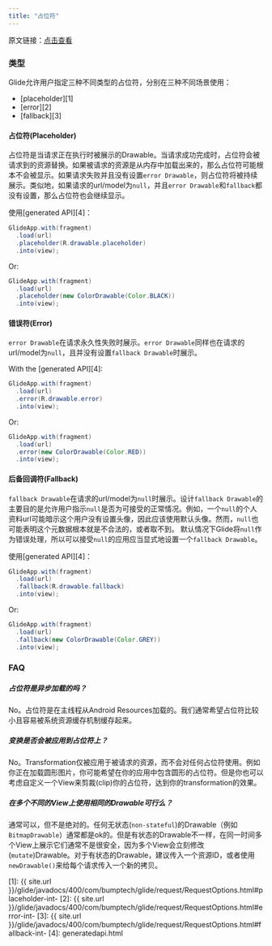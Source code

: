 ```yaml
---
title: "占位符"
---
```

原文链接：[点击查看](http://bumptech.github.io/glide/doc/placeholders.html)

### 类型
Glide允许用户指定三种不同类型的占位符，分别在三种不同场景使用：

* [placeholder][1]
* [error][2]
* [fallback][3]

#### 占位符(Placeholder)

占位符是当请求正在执行时被展示的Drawable。当请求成功完成时，占位符会被请求到的资源替换。如果被请求的资源是从内存中加载出来的，那么占位符可能根本不会被显示。如果请求失败并且没有设置`error Drawable`，则占位符将被持续展示。类似地，如果请求的url/model为``null``，并且`error Drawable`和`fallback`都没有设置，那么占位符也会继续显示。

使用[generated API][4]：

```java
GlideApp.with(fragment)
  .load(url)
  .placeholder(R.drawable.placeholder)
  .into(view);
```

Or:

```java
GlideApp.with(fragment)
  .load(url)
  .placeholder(new ColorDrawable(Color.BLACK))
  .into(view);
```

#### 错误符(Error)

`error Drawable`在请求永久性失败时展示。`error Drawable`同样也在请求的url/model为``null``，且并没有设置`fallback Drawable`时展示。

With the [generated API][4]:

```java
GlideApp.with(fragment)
  .load(url)
  .error(R.drawable.error)
  .into(view);
```

Or:

```java
GlideApp.with(fragment)
  .load(url)
  .error(new ColorDrawable(Color.RED))
  .into(view);
```

#### 后备回调符(Fallback)
`fallback Drawable`在请求的url/model为``null``时展示。设计`fallback Drawable`的主要目的是允许用户指示``null``是否为可接受的正常情况。例如，一个``null``的个人资料url可能暗示这个用户没有设置头像，因此应该使用默认头像。然而，``null``也可能表明这个元数据根本就是不合法的，或者取不到。
默认情况下Glide将``null``作为错误处理，所以可以接受``null``的应用应当显式地设置一个`fallback Drawable`。

使用[generated API][4]：

```java
GlideApp.with(fragment)
  .load(url)
  .fallback(R.drawable.fallback)
  .into(view);
```

Or:

```java
GlideApp.with(fragment)
  .load(url)
  .fallback(new ColorDrawable(Color.GREY))
  .into(view);
```

### FAQ

##### 占位符是异步加载的吗？
No。占位符是在主线程从Android Resources加载的。我们通常希望占位符比较小且容易被系统资源缓存机制缓存起来。

##### 变换是否会被应用到占位符上？
No。Transformation仅被应用于被请求的资源，而不会对任何占位符使用。例如你正在加载圆形图片，你可能希望在你的应用中包含圆形的占位符。但是你也可以考虑自定义一个View来剪裁(clip)你的占位符，达到你的transformation的效果。

##### 在多个不同的View上使用相同的Drawable可行么？
通常可以，但不是绝对的。任何无状态(`non-stateful`)的Drawable（例如`BitmapDrawable`）通常都是ok的。但是有状态的Drawable不一样，在同一时间多个View上展示它们通常不是很安全，因为多个View会立刻修改(`mutate`)Drawable。对于有状态的Drawable，建议传入一个资源ID，或者使用`newDrawable()`来给每个请求传入一个新的拷贝。

[1]: {{ site.url }}/glide/javadocs/400/com/bumptech/glide/request/RequestOptions.html#placeholder-int-
[2]: {{ site.url }}/glide/javadocs/400/com/bumptech/glide/request/RequestOptions.html#error-int-
[3]: {{ site.url }}/glide/javadocs/400/com/bumptech/glide/request/RequestOptions.html#fallback-int-
[4]: generatedapi.html
